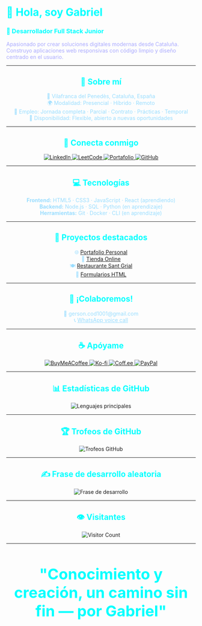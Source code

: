 <body >
<p align="center" style="align:center">
  <h1 style="color:#0ff;">👋 Hola, soy Gabriel</h1>
  <h3 style="color:#0ff;">🚀 Desarrollador Full Stack Junior</h3>
  <p style="color:#aaf; max-width:600px; margin:auto;">
    Apasionado por crear soluciones digitales modernas desde Cataluña.<br/>
    Construyo aplicaciones web responsivas con código limpio y diseño centrado en el usuario.
  </p>
</p>

---

<h2 align="center" style="color:#0ff;">🧭 Sobre mí</h2>

<p align="center" style="color:#99ddff; max-width:600px; margin:auto;">
  📍 Vilafranca del Penedès, Cataluña, España<br/>
  🌍 Modalidad: Presencial · Híbrido · Remoto<br/>
  💼 Empleo: Jornada completa · Parcial · Contrato · Prácticas · Temporal<br/>
  📅 Disponibilidad: Flexible, abierto a nuevas oportunidades
</p>

---

<h2 align="center" style="color:#0ff;">🔗 Conecta conmigo</h2>
<p align="center">
  <a href="https://linkedin.com/in/gersongz/" target="_blank">
    <img src="https://img.shields.io/badge/-LinkedIn-0A66C2?style=for-the-badge&logo=linkedin&logoColor=white" alt="LinkedIn" />
  </a>
  <a href="https://www.leetcode.com/gabriel-sys-cod/" target="_blank">
    <img src="https://img.shields.io/badge/-LeetCode-00599C?style=for-the-badge&logo=leetcode&logoColor=white" alt="LeetCode" />
  </a>
  <a href="https://gabriel-sys-cod.github.io/principal/" target="_blank">
    <img src="https://img.shields.io/badge/-Portafolio-1E40AF?style=for-the-badge&logo=github&logoColor=white" alt="Portafolio" />
  </a>
  <a href="https://github.com/GABRIEL-SYS-COD" target="_blank">
    <img src="https://img.shields.io/badge/-GitHub-181717?style=for-the-badge&logo=github&logoColor=white" alt="GitHub" />
  </a>
</p>

---

<h2 align="center" style="color:#0ff;">💻 Tecnologías</h2>

<p align="center" style="color:#99ddff; max-width:600px; margin:auto;">
  <b>Frontend:</b> HTML5 · CSS3 · JavaScript · React (aprendiendo)<br/>
  <b>Backend:</b> Node.js · SQL · Python (en aprendizaje)<br/>
  <b>Herramientas:</b> Git · Docker · CLI (en aprendizaje)
</p>

---

<h2 align="center" style="color:#0ff;">📂 Proyectos destacados</h2>

<p align="center" style="color:#99ddff; max-width:600px; margin:auto;">
  🌐 <a href="https://gabriel-sys-cod.github.io/principal/" target="_blank">Portafolio Personal</a><br/>
  🛒 <a href="https://gabriel-sys-cod.github.io/tienda/" target="_blank">Tienda Online</a><br/>
  🍽️ <a href="https://gabriel-sys-cod.github.io/restaurante/" target="_blank">Restaurante Sant Grial</a><br/>
  📝 <a href="https://gabriel-sys-cod.github.io/formularios/" target="_blank">Formularios HTML</a>
</p>

---

<h2 align="center" style="color:#0ff;">💬 ¡Colaboremos!</h2>

<p align="center" style="color:#99ddff;">
  📧 gerson.cod1001@gmail.com<br/>
  📞 <a href="https://call.whatsapp.com/voice/SRBlpERFfSVjQWI0GmhImB" style="color:#99ddff;">WhatsApp voice call</a>
</p>

---

<h2 align="center" style="color:#0ff;">☕ Apóyame</h2>

<p align="center">
  <a href="https://www.buymeacoffee.com/gabrielsyscod" target="_blank">
    <img src="https://img.shields.io/badge/-BuyMeACoffee-2563EB?style=for-the-badge&logo=buy-me-a-coffee&logoColor=white" alt="BuyMeACoffee" />
  </a>
  <a href="https://ko-fi.com/gabrielsyscod" target="_blank">
    <img src="https://img.shields.io/badge/-Ko--fi-1E40AF?style=for-the-badge&logo=ko-fi&logoColor=white" alt="Ko-fi" />
  </a>
  <a href="https://coff.ee/gabrielsyscod" target="_blank">
    <img src="https://img.shields.io/badge/-Coff.ee-1E3A8A?style=for-the-badge&logo=coffee&logoColor=white" alt="Coff.ee" />
  </a>
  <a href="https://paypal.me/gys026" target="_blank">
    <img src="https://img.shields.io/badge/-PayPal-003087?style=for-the-badge&logo=paypal&logoColor=white" alt="PayPal" />
  </a>
</p>

---

<h2 align="center" style="color:#0ff;">📊 Estadísticas de GitHub</h2>

<p align="center">
  <img src="https://github-readme-stats.vercel.app/api/top-langs/?username=GABRIEL-SYS-COD&theme=radical&hide_border=false&include_all_commits=true&count_private=true&layout=compact" alt="Lenguajes principales" />
</p>

---

<h2 align="center" style="color:#0ff;">🏆 Trofeos de GitHub</h2>

<p align="center">
  <img src="https://github-profile-trophy.vercel.app/?username=GABRIEL-SYS-COD&theme=radical&no-frame=true&no-bg=true&margin-w=4" alt="Trofeos GitHub" />
</p>

---

<h2 align="center" style="color:#0ff;">✍️ Frase de desarrollo aleatoria</h2>

<p align="center">
  <img src="https://quotes-github-readme.vercel.app/api?type=horizontal&theme=radical" alt="Frase de desarrollo" />
</p>

---

<h2 align="center" style="color:#0ff;">👁️ Visitantes</h2>

<p align="center">
  <img src="https://profile-counter.glitch.me/GABRIEL-SYS-COD/count.svg" alt="Visitor Count" />
</p>

---

<h2 align="center" style="color:#0ff; font-size:2.5rem; font-weight:bold;">
  "Conocimiento y creación, un camino sin fin — por Gabriel"
</h2>
</body>

